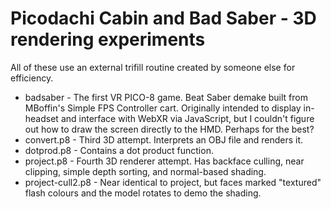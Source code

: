 # Picodachi Cabin and Bad Saber - 3D rendering experiments
All of these use an external trifill routine created by someone else for efficiency.

- badsaber - The first VR PICO-8 game. Beat Saber demake built from MBoffin's Simple FPS Controller cart. Originally intended to display in-headset and interface with WebXR via JavaScript, but I couldn't figure out how to draw the screen directly to the HMD. Perhaps for the best?
- convert.p8 - Third 3D attempt. Interprets an OBJ file and renders it.
- dotprod.p8 - Contains a dot product function.
- project.p8 - Fourth 3D renderer attempt. Has backface culling, near clipping, simple depth sorting, and normal-based shading.
- project-cull2.p8 - Near identical to project, but faces marked "textured" flash colours and the model rotates to demo the shading.
